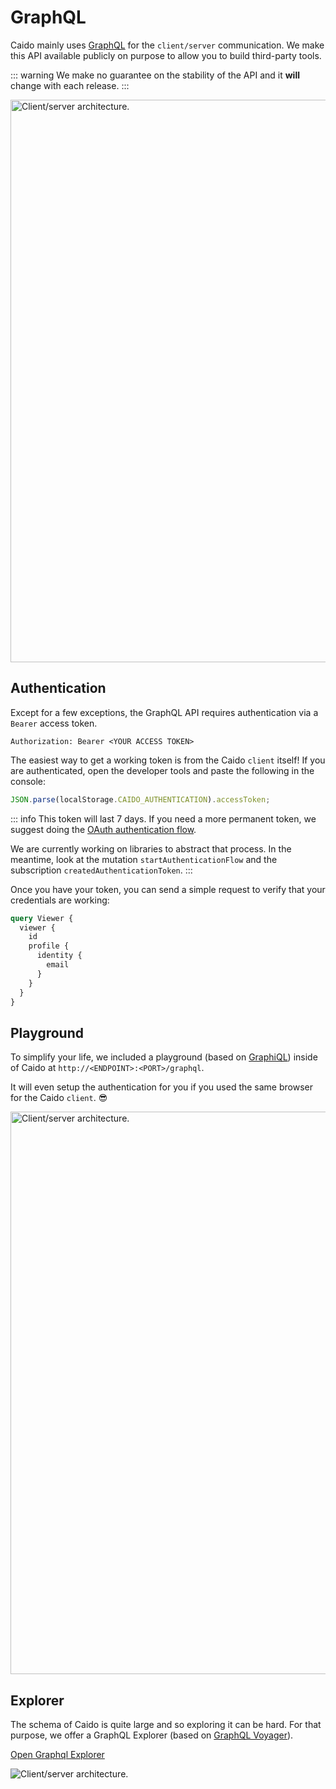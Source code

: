# GraphQL

Caido mainly uses [GraphQL](https://graphql.org/) for the `client/server` communication.
We make this API available publicly on purpose to allow you to build third-party tools.

::: warning
We make no guarantee on the stability of the API and it **will** change with each release.
:::

<img width="900" alt="Client/server architecture." src="/_images/client_server.png" no-shadow center/>

## Authentication

Except for a few exceptions, the GraphQL API requires authentication via a `Bearer` access token.

```http
Authorization: Bearer <YOUR ACCESS TOKEN>
```

The easiest way to get a working token is from the Caido `client` itself!
If you are authenticated, open the developer tools and paste the following in the console:

```javascript
JSON.parse(localStorage.CAIDO_AUTHENTICATION).accessToken;
```

::: info
This token will last 7 days. If you need a more permanent token, we suggest doing the [OAuth authentication flow](http://localhost:5173/concepts/internals/authentication.html).

We are currently working on libraries to abstract that process. In the meantime, look at the mutation `startAuthenticationFlow` and the subscription `createdAuthenticationToken`.
:::

Once you have your token, you can send a simple request to verify that your credentials are working:

```graphql
query Viewer {
  viewer {
    id
    profile {
      identity {
        email
      }
    }
  }
}
```

## Playground

To simplify your life, we included a playground (based on [GraphiQL](https://github.com/graphql/graphiql)) inside of Caido at `http://<ENDPOINT>:<PORT>/graphql`.

It will even setup the authentication for you if you used the same browser for the Caido `client`. :sunglasses:

<img width="900" alt="Client/server architecture." src="/_images/graphql_playground.png" center/>

## Explorer

The schema of Caido is quite large and so exploring it can be hard. For that purpose, we offer a GraphQL Explorer (based on [GraphQL Voyager](https://github.com/graphql-kit/graphql-voyager)).

<a href="https://graphql-explorer.caido.io" target="_blank">Open Graphql Explorer</a>

<img style="filter: brightness(90%);" alt="Client/server architecture." src="/_images/graphql_explorer.png" center/>
